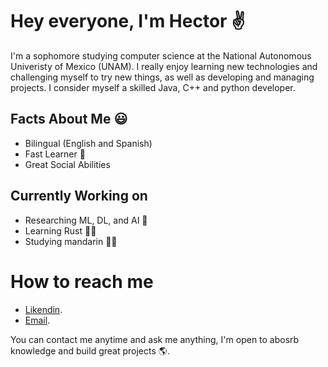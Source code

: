 # Hey everyone, I'm Hector ✌️

I'm a sophomore studying computer science at the National Autonomous Univeristy of Mexico (UNAM). I really enjoy learning new technologies and challenging myself to try new things, as well as developing and managing projects. I consider myself a skilled Java, C++ and python developer. 

## Facts About Me 😃
  - Bilingual (English and Spanish) 
  - Fast Learner 🧐
  - Great Social Abilities

## Currently Working on
  - Researching ML, DL, and AI 🦾
  - Learning Rust 👨‍💻
  - Studying mandarin 🙇‍♂️

# How to reach me
  - [Likendin](www.linkedin.com/in/hector-valdes-56b076316).
  - [Email](hdvvaldes@gmail.com).

You can contact me anytime and ask me anything, I'm open to abosrb knowledge and build great projects 🌎.
  
